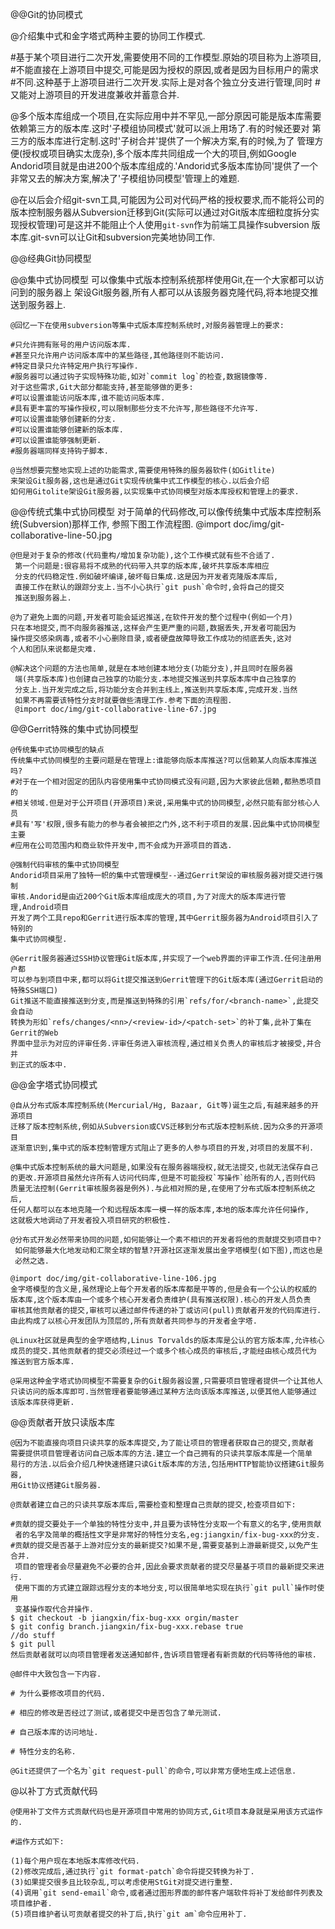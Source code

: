 @@Git的协同模式

@介绍集中式和金字塔式两种主要的协同工作模式.

#基于某个项目进行二次开发,需要使用不同的工作模型.原始的项目称为上游项目,
#不能直接在上游项目中提交,可能是因为授权的原因,或者是因为目标用户的需求
#不同.这种基于上游项目进行二次开发.实际上是对各个独立分支进行管理,同时
#又能对上游项目的开发进度兼收并蓄意合并.

@多个版本库组成一个项目,在实际应用中并不罕见,一部分原因可能是版本库需要
 依赖第三方的版本库.这时'子模组协同模式'就可以派上用场了.有的时候还要对
 第三方的版本库进行定制.这时'子树合并'提供了一个解决方案,有的时候,为了
 管理方便(授权或项目确实太庞杂),多个版本库共同组成一个大的项目,例如Google
 Andorid项目就是由进200个版本库组成的.'Andorid式多版本库协同'提供了一个
 非常又去的解决方案,解决了'子模组协同模型'管理上的难题.

@在以后会介绍git-svn工具,可能因为公司对代码严格的授权要求,而不能将公司的
 版本控制服务器从Subversion迁移到Git(实际可以通过对Git版本库细粒度拆分实
 现授权管理)可是这并不能阻止个人使用`git-svn`作为前端工具操作subversion
 版本库.git-svn可以让Git和subversion完美地协同工作.


@@经典Git协同模型

@@集中式协同模型
	可以像集中式版本控制系统那样使用Git,在一个大家都可以访问到的服务器上
	架设Git服务器,所有人都可以从该服务器克隆代码,将本地提交推送到服务器上.

	@回忆一下在使用subversion等集中式版本库控制系统时,对服务器管理上的要求:

	#只允许拥有账号的用户访问版本库.
	#甚至只允许用户访问版本库中的某些路径,其他路径则不能访问.
	#特定目录只允许特定用户执行写操作.
	#服务器可以通过钩子实现特殊功能,如对`commit log`的检查,数据镜像等.
	对于这些需求,Git大部分都能支持,甚至能够做的更多:
	#可以设置谁能访问版本库,谁不能访问版本库.
	#具有更丰富的写操作授权,可以限制那些分支不允许写,那些路径不允许写.
	#可以设置谁能够创建新的分支.
	#可以设置谁能够创建新的版本库.
	#可以设置谁能够强制更新.
	#服务器端同样支持钩子脚本.

	@当然想要完整地实现上述的功能需求,需要使用特殊的服务器软件(如Gitlite)
	来架设Git服务器,这也是通过Git实现传统集中式工作模型的核心.以后会介绍
	如何用Gitolite架设Git服务器,以实现集中式协同模型对版本库授权和管理上的要求.

@@传统式集中式协同模型
	对于简单的代码修改,可以像传统集中式版本库控制系统(Subversion)那样工作,
	参照下图工作流程图.
	@import doc/img/git-collaborative-line-50.jpg

	@但是对于复杂的修改(代码重构/增加复杂功能),这个工作模式就有些不合适了.
	 第一个问题是:很容易将不成熟的代码带入共享的版本库,破坏共享版本库相应
	 分支的代码稳定性.例如破坏编译,破坏每日集成.这是因为开发者克隆版本库后,
	 直接工作在默认的跟踪分支上.当不小心执行`git push`命令时,会将自己的提交
	 推送到服务器上.

	@为了避免上面的问题,开发者可能会延迟推送,在软件开发的整个过程中(例如一个月)
	只在本地提交,而不向服务器推送,这样会产生更严重的问题,数据丢失,开发者可能因为
	操作提交感染病毒,或者不小心删除目录,或者硬盘故障导致工作成功的彻底丢失,这对
	个人和团队来说都是灾难.

	@解决这个问题的方法也简单,就是在本地创建本地分支(功能分支),并且同时在服务器
	 端(共享版本库)也创建自己独享的功能分支.本地提交推送到共享版本库中自己独享的
	 分支上.当开发完成之后,将功能分支合并到主线上,推送到共享版本库,完成开发.当然
	 如果不再需要该特性分支时就要做些清理工作.参考下面的流程图.
	 @import doc/img/git-collaborative-line-67.jpg

@@Gerrit特殊的集中式协同模型

	@传统集中式协同模型的缺点
	传统集中式协同模型的主要问题是在管理上:谁能够向版本库推送?可以信赖某人向版本库推送吗?
	#对于在一个相对固定的团队内容使用集中式协同模式没有问题,因为大家彼此信赖,都熟悉项目的
	#相关领域.但是对于公开项目(开源项目)来说,采用集中式的协同模型,必然只能有部分核心人员
	#具有'写'权限,很多有能力的参与者会被拒之门外,这不利于项目的发展.因此集中式协同模型主要
	#应用在公司范围内和商业软件开发中,而不会成为开源项目的首选.

	@强制代码审核的集中式协同模型
	Andorid项目采用了独特一帜的集中式管理模型--通过Gerrit架设的审核服务器对提交进行强制
	审核.Andorid是由近200个Git版本库组成庞大的项目,为了对庞大的版本库进行管理,Android项目
	开发了两个工具repo和Gerrit进行版本库的管理,其中Gerrit服务器为Android项目引入了特别的
	集中式协同模型.

	@Gerrit服务器通过SSH协议管理Git版本库,并实现了一个web界面的评审工作流.任何注册用户都
	可以参与到项目中来,都可以将Git提交推送到Gerrit管理下的Git版本库(通过Gerrit启动的特殊SSH端口)
	Git推送不能直接推送到分支,而是推送到特殊的引用`refs/for/<branch-name>`,此提交会自动
	转换为形如`refs/changes/<nn>/<review-id>/<patch-set>`的补丁集,此补丁集在Gerrit的Web
	界面中显示为对应的评审任务.评审任务进入审核流程,通过相关负责人的审核后才被接受,并合并
	到正式的版本中.

@@金字塔式协同模式

	@自从分布式版本库控制系统(Mercurial/Hg, Bazaar, Git等)诞生之后,有越来越多的开源项目
	迁移了版本控制系统,例如从Subversion或CVS迁移到分布式版本控制系统.因为众多的开源项目
	逐渐意识到,集中式的版本控制管理方式阻止了更多的人参与项目的开发,对项目的发展不利.

	@集中式版本控制系统的最大问题是,如果没有在服务器端授权,就无法提交,也就无法保存自己
	的更改.开源项目虽然允许所有人访问代码库,但是不可能授权`写操作`给所有的人,否则代码
	质量无法控制(Gerrit审核服务器是例外).与此相对照的是,在使用了分布式版本控制系统之后,
	任何人都可以在本地克隆一个和远程版本库一模一样的版本库,本地的版本库允许任何操作,
	这就极大地调动了开发者投入项目研究的积极性.

	@分布式开发必然带来协同的问题,如何能够让一个素不相识的开发者将他的贡献提交到项目中?
	 如何能够最大化地发动和汇聚全球的智慧?开源社区逐渐发展出金字塔模型(如下图),而这也是
	 必然之选.

	@import doc/img/git-collaborative-line-106.jpg
	金字塔模型的含义是,虽然理论上每个开发者的版本库都是平等的,但是会有一个公认的权威的
	版本库,这个版本库由一个或多个核心开发者负责维护(具有推送权限).核心的开发人员负责
	审核其他贡献者的提交,审核可以通过邮件传递的补丁或访问(pull)贡献者开发的代码库进行.
	由此构成了以核心开发团队为顶层的,所有贡献者共同参与的开发者金字塔.

	@Linux社区就是典型的金字塔结构,Linus Torvalds的版本库是公认的官方版本库,允许核心
	成员的提交.其他贡献者的提交必须经过一个或多个核心成员的审核后,才能经由核心成员代为
	推送到官方版本库.

	@采用这种金字塔式协同模型不需要复杂的Git服务器设置,只需要项目管理者提供一个让其他人
	只读访问的版本库即可.当然管理者要能够通过某种方法向该版本库推送,以便其他人能够通过
	该版本库获得更新.

@@贡献者开放只读版本库

	@因为不能直接向项目只读共享的版本库提交,为了能让项目的管理者获取自己的提交,贡献者
	需要提供项目管理者访问自己版本库的方法.建立一个自己拥有的只读共享版本库是一个简单
	易行的方法.以后会介绍几种快速搭建只读Git版本库的方法,包括用HTTP智能协议搭建Git服务器,
	用Git协议搭建Git服务器.

	@贡献者建立自己的只读共享版本库后,需要检查和整理自己贡献的提交,检查项目如下:

	#贡献的提交要处于一个单独的特性分支中,并且要为该特性分支取一个有意义的名字,使用贡献
	 者的名字及简单的概括性文字是非常好的特性分支名,eg:jiangxin/fix-bug-xxx的分支.
	#贡献的提交是否基于上游对应分支的最新提交?如果不是,需要变基到上游最新提交,以免产生合并.
	 项目的管理者会尽量避免不必要的合并,因此会要求贡献者的提交尽量基于项目的最新提交来进行.
	 使用下面的方式建立跟踪远程分支的本地分支,可以很简单地实现在执行`git pull`操作时使用
	 变基操作取代合并操作.
	$ git checkout -b jiangxin/fix-bug-xxx orgin/master
	$ git config branch.jiangxin/fix-bug-xxx.rebase true
	//do stuff
	$ git pull
	然后贡献者就可以向项目管理者发送通知邮件,告诉项目管理者有新贡献的代码等待他的审核.

	@邮件中大致包含一下内容.

	# 为什么要修改项目的代码.

	# 相应的修改是否经过了测试,或者提交中是否包含了单元测试.

	# 自己版本库的访问地址.

	# 特性分支的名称.

	@Git还提供了一个名为`git request-pull`的命令,可以非常方便地生成上述信息.

@以补丁方式贡献代码

	@使用补丁文件方式贡献代码也是开源项目中常用的协同方式,Git项目本身就是采用该方式运作的.

	#运作方式如下:

	(1)每个用户现在本地版本库修改代码.
	(2)修改完成后,通过执行`git format-patch`命令将提交转换为补丁.
	(3)如果提交很多且比较杂乱,可以考虑使用StGit对提交进行重整.
	(4)调用`git send-email`命令,或者通过图形界面的邮件客户端软件将补丁发给邮件列表及项目维护者.
	(5)项目维护者认可贡献者提交的补丁后,执行`git am`命令应用补丁.

